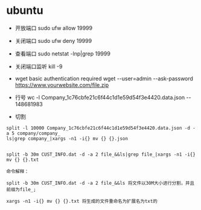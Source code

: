 # ubuntu
- 开放端口
sudo ufw allow 19999

- 关闭端口
sudo ufw deny 19999

- 查看端口
sudo netstat -lnp|grep 19999

- 关闭端口监听
kill -9 

- wget basic authentication required
wget --user=admin --ask-password https://www.yourwebsite.com/file.zip

- 行号
wc -l Company_1c76cbfe21c6f44c1d1e59d54f3e4420.data.json -- 148681983

- 切割
```
split -l 10000 Company_1c76cbfe21c6f44c1d1e59d54f3e4420.data.json -d -a 5 company/company_
ls|grep company_|xargs -n1 -i{} mv {} {}.json


split -b 30m CUST_INFO.dat -d -a 2 file_&&ls|grep file_|xargs -n1 -i{} mv {} {}.txt

命令解释：

split -b 30m CUST_INFO.dat -d -a 2 file_&&ls 将文件以30M大小进行分割，并且前缀为file_;

xargs -n1 -i{} mv {} {}.txt 将生成的文件重命名为扩展名为txt的
```
